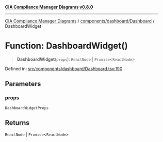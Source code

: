 [**CIA Compliance Manager Diagrams v0.8.0**](../../../../README.md)

***

[CIA Compliance Manager Diagrams](../../../../modules.md) / [components/dashboard/Dashboard](../README.md) / DashboardWidget

# Function: DashboardWidget()

> **DashboardWidget**(`props`): `ReactNode` \| `Promise`\<`ReactNode`\>

Defined in: [src/components/dashboard/Dashboard.tsx:190](https://github.com/Hack23/cia-compliance-manager/blob/9d71808d079d754f4b85858b6e4ea1bff990b076/src/components/dashboard/Dashboard.tsx#L190)

## Parameters

### props

`DashboardWidgetProps`

## Returns

`ReactNode` \| `Promise`\<`ReactNode`\>
